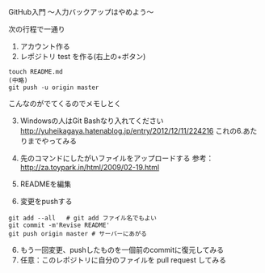 
GitHub入門
〜人力バックアップはやめよう〜


次の行程で一通り

1. アカウント作る
2. レポジトリ test を作る(右上の+ボタン)

```
touch README.md
(中略)
git push -u origin master
```
こんなのがでてくるのでメモしとく

3. Windowsの人はGit Bashなり入れてください
http://yuheikagaya.hatenablog.jp/entry/2012/12/11/224216 これの6.あたりまでやってみる

3. 先のコマンドにしたがいファイルをアップロードする 参考：http://za.toypark.in/html/2009/02-19.html
4. READMEを編集
5. 変更をpushする

```
git add --all   # git add ファイル名でもよい
git commit -m'Revise README'
git push origin master # サーバーにあがる
```

6. もう一回変更、pushしたものを一個前のcommitに復元してみる
7. 任意：このレポジトリに自分のファイルを pull request してみる


